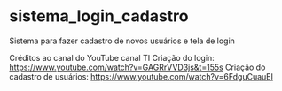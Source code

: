 # sistema_login_cadastro
Sistema para fazer cadastro de novos usuários e tela de login

Créditos ao canal do YouTube canal TI
Criação do login: https://www.youtube.com/watch?v=GAGRrVVD3js&t=155s
Criação do cadastro de usuários: https://www.youtube.com/watch?v=6FdguCuauEI
